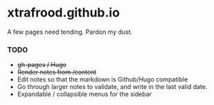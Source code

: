 # xtrafrood.github.io
A few pages need tending.  Pardon my dust.

### TODO
- ~~gh-pages / Hugo~~
- ~~Render notes from /content~~
- Edit notes so that the markdown is Github/Hugo compatible
- Go through larger notes to validate, and write in the last valid date.
- Expandable / collapsible menus for the sidebar
